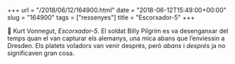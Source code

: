 +++
url = "/2018/06/12/164900.html"
date = "2018-06-12T15:49:00+00:00"
slug = "164900"
tags = ["ressenyes"]
title = "Escorxador-5"
+++

📖 Kurt Vonnegut, *Escorxador-5*. El soldat Billy Pilgrim es va desenganxar del temps quan el van capturar els alemanys, una mica abans que l’enviessin a Dresden. Els platets voladors van venir després, però *abans* i *després* ja no significaven gran cosa.
